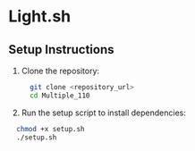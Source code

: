 # Light.sh

## Setup Instructions

1. Clone the repository:
   ```bash
     git clone <repository_url>
     cd Multiple_110
2. Run the setup script to install dependencies:
  ```bash
    chmod +x setup.sh
    ./setup.sh
